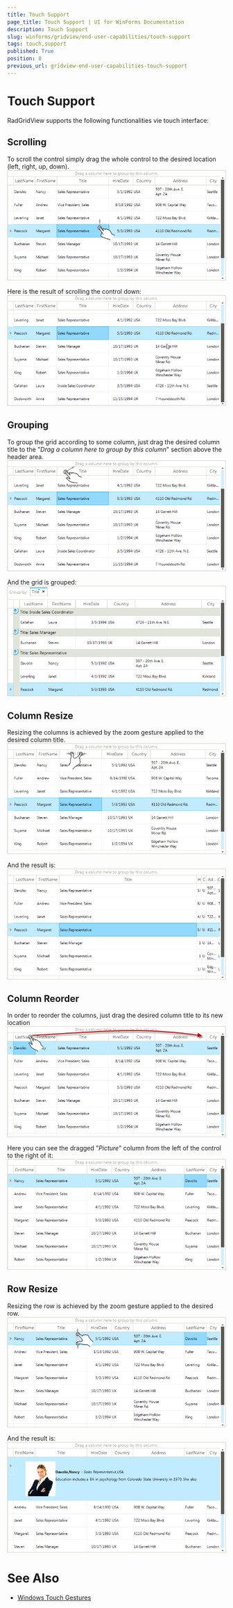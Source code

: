 ```yaml
---
title: Touch Support
page_title: Touch Support | UI for WinForms Documentation
description: Touch Support
slug: winforms/gridview/end-user-capabilities/touch-support
tags: touch,support
published: True
position: 8
previous_url: gridview-end-user-capabilities-touch-support
---
```


# Touch Support



RadGridView supports the following functionalities vie touch interface:

## Scrolling

To scroll the control simply drag the whole control to the desired location (left, right, up, down).<br>![gridview-end-user-capabilities-touch-support 001](images/gridview-end-user-capabilities-touch-support001.png)

Here is the result of scrolling the control down:<br>![gridview-end-user-capabilities-touch-support 002](images/gridview-end-user-capabilities-touch-support002.png)

## Grouping

To group the grid according to some column, just drag the desired column title to the "*Drag a column here to group by this column*" section above the header area.<br>![gridview-end-user-capabilities-touch-support 003](images/gridview-end-user-capabilities-touch-support003.png)

And the grid is grouped:<br>![gridview-end-user-capabilities-touch-support 004](images/gridview-end-user-capabilities-touch-support004.png)

## Column Resize

Resizing the columns is achieved by the zoom gesture applied to the desired column title.<br>![gridview-end-user-capabilities-touch-support 005](images/gridview-end-user-capabilities-touch-support005.png)

And the result is:<br>![gridview-end-user-capabilities-touch-support 006](images/gridview-end-user-capabilities-touch-support006.png)

## Column Reorder

In order to reorder the columns, just drag the desired column title to its new location<br>![gridview-end-user-capabilities-touch-support 007](images/gridview-end-user-capabilities-touch-support007.png)

Here you can see the dragged "*Picture*" column from the left of the control to the right of it:<br>![gridview-end-user-capabilities-touch-support 008](images/gridview-end-user-capabilities-touch-support008.png)

## Row Resize

Resizing the row is achieved by the zoom gesture applied to the desired row.<br>![gridview-end-user-capabilities-touch-support 009](images/gridview-end-user-capabilities-touch-support009.png)

And the result is:<br>![gridview-end-user-capabilities-touch-support 010](images/gridview-end-user-capabilities-touch-support010.png)

# See Also

 * [Windows Touch Gestures](http://msdn.microsoft.com/en-us/library/windows/desktop/dd940543(v=vs.85).aspx)
